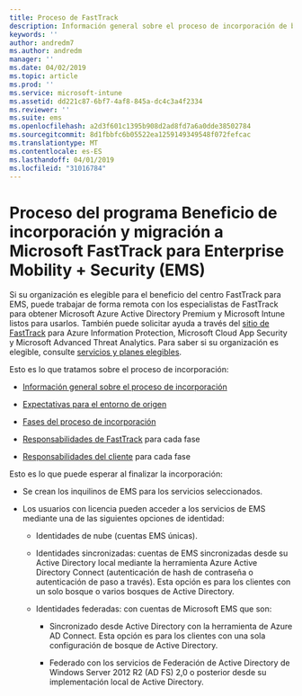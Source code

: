 ```yaml
---
title: Proceso de FastTrack
description: Información general sobre el proceso de incorporación de beneficios del centro FastTrack
keywords: ''
author: andredm7
ms.author: andredm
manager: ''
ms.date: 04/02/2019
ms.topic: article
ms.prod: ''
ms.service: microsoft-intune
ms.assetid: dd221c87-6bf7-4af8-845a-dc4c3a4f2334
ms.reviewer: ''
ms.suite: ems
ms.openlocfilehash: a2d3f601c1395b908d2ad8fd7a6a0dde38502784
ms.sourcegitcommit: 8d1fbbfc6b05522ea1259149349548f072fefcac
ms.translationtype: MT
ms.contentlocale: es-ES
ms.lasthandoff: 04/01/2019
ms.locfileid: "31016784"
---
```

# <a name="fasttrack-center-benefit-process-for-enterprise-mobility--security-ems"></a>Proceso del programa Beneficio de incorporación y migración a Microsoft FastTrack para Enterprise Mobility + Security (EMS)
Si su organización es elegible para el beneficio del centro FastTrack para EMS, puede trabajar de forma remota con los especialistas de FastTrack para obtener Microsoft Azure Active Directory Premium y Microsoft Intune listos para usarlos. También puede solicitar ayuda a través del [sitio de FastTrack](https://www.microsoft.com/fasttrack/microsoft-365/ems) para Azure Information Protection, Microsoft Cloud App Security y Microsoft Advanced Threat Analytics. Para saber si su organización es elegible, consulte [servicios y planes elegibles](M365-eligible-services-and-plans.md).


Esto es lo que tratamos sobre el proceso de incorporación:

-   [Información general sobre el proceso de incorporación](EMS-fasttrack-benefit-overview.md)

-   [Expectativas para el entorno de origen](EMS-source-environment-expectations.md)

-   [Fases del proceso de incorporación](EMS-onboarding-phases.md)

-   [Responsabilidades de FastTrack](EMS-fasttrack-responsibilities.md) para cada fase

-   [Responsabilidades del cliente](EMS-your-responsibilities.md) para cada fase

Esto es lo que puede esperar al finalizar la incorporación:

-   Se crean los inquilinos de EMS para los servicios seleccionados.

-   Los usuarios con licencia pueden acceder a los servicios de EMS mediante una de las siguientes opciones de identidad:

    -   Identidades de nube (cuentas EMS únicas).

    -   Identidades sincronizadas: cuentas de EMS sincronizadas desde su Active Directory local mediante la herramienta Azure Active Directory Connect (autenticación de hash de contraseña o autenticación de paso a través). Esta opción es para los clientes con un solo bosque o varios bosques de Active Directory.

    -   Identidades federadas: con cuentas de Microsoft EMS que son:

        -   Sincronizado desde Active Directory con la herramienta de Azure AD Connect. Esta opción es para los clientes con una sola configuración de bosque de Active Directory.

        -   Federado con los servicios de Federación de Active Directory de Windows Server 2012 R2 (AD FS) 2,0 o posterior desde su implementación local de Active Directory.
